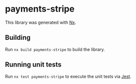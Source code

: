 # payments-stripe

This library was generated with [Nx](https://nx.dev).

## Building

Run `nx build payments-stripe` to build the library.

## Running unit tests

Run `nx test payments-stripe` to execute the unit tests via [Jest](https://jestjs.io).
